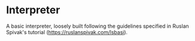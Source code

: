 # Interpreter
A basic interpreter, loosely built following the guidelines specified in Ruslan Spivak's tutorial (https://ruslanspivak.com/lsbasi). 
